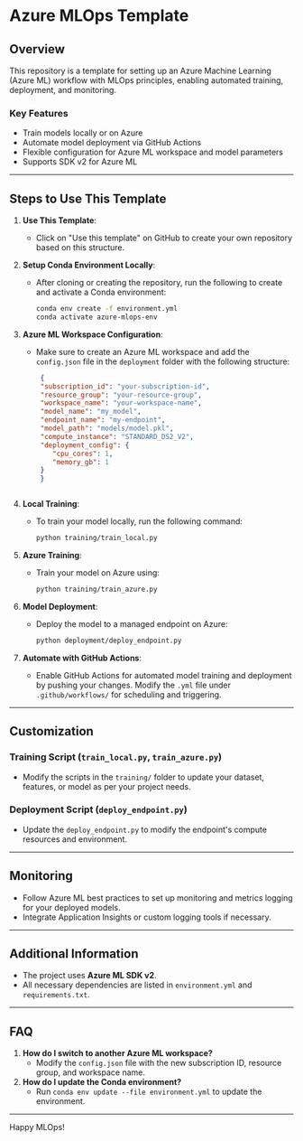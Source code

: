 # Azure MLOps Template

## Overview
This repository is a template for setting up an Azure Machine Learning (Azure ML) workflow with MLOps principles, enabling automated training, deployment, and monitoring.

### Key Features
- Train models locally or on Azure
- Automate model deployment via GitHub Actions
- Flexible configuration for Azure ML workspace and model parameters
- Supports SDK v2 for Azure ML

---

## Steps to Use This Template

1. **Use This Template**:
   - Click on "Use this template" on GitHub to create your own repository based on this structure.

2. **Setup Conda Environment Locally**:
   - After cloning or creating the repository, run the following to create and activate a Conda environment:
     ```bash
     conda env create -f environment.yml
     conda activate azure-mlops-env
     ```

3. **Azure ML Workspace Configuration**:
   - Make sure to create an Azure ML workspace and add the `config.json` file in the `deployment` folder with the following structure:
     ```json
      {   
      "subscription_id": "your-subscription-id",
      "resource_group": "your-resource-group",
      "workspace_name": "your-workspace-name",
      "model_name": "my_model",          
      "endpoint_name": "my-endpoint",    
      "model_path": "models/model.pkl", 
      "compute_instance": "STANDARD_DS2_V2", 
      "deployment_config": {
         "cpu_cores": 1,        
         "memory_gb": 1          
      }
      }
   ```

4. **Local Training**:
   - To train your model locally, run the following command:
     ```bash
     python training/train_local.py
     ```

5. **Azure Training**:
   - Train your model on Azure using:
     ```bash
     python training/train_azure.py
     ```

6. **Model Deployment**:
   - Deploy the model to a managed endpoint on Azure:
     ```bash
     python deployment/deploy_endpoint.py
     ```

7. **Automate with GitHub Actions**:
   - Enable GitHub Actions for automated model training and deployment by pushing your changes. Modify the `.yml` file under `.github/workflows/` for scheduling and triggering.

---

## Customization

### Training Script (`train_local.py`, `train_azure.py`)
- Modify the scripts in the `training/` folder to update your dataset, features, or model as per your project needs.

### Deployment Script (`deploy_endpoint.py`)
- Update the `deploy_endpoint.py` to modify the endpoint's compute resources and environment.

---

## Monitoring
- Follow Azure ML best practices to set up monitoring and metrics logging for your deployed models.
- Integrate Application Insights or custom logging tools if necessary.

---

## Additional Information
- The project uses **Azure ML SDK v2**.
- All necessary dependencies are listed in `environment.yml` and `requirements.txt`.

---

## FAQ
1. **How do I switch to another Azure ML workspace?**
   - Modify the `config.json` file with the new subscription ID, resource group, and workspace name.
2. **How do I update the Conda environment?**
   - Run `conda env update --file environment.yml` to update the environment.

---

Happy MLOps!
